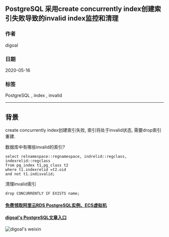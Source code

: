 ## PostgreSQL 采用create concurrently index创建索引失败导致的invalid index监控和清理  
    
### 作者    
digoal    
    
### 日期    
2020-05-16    
    
### 标签    
PostgreSQL , index , invalid    
    
----    
    
## 背景    
create concurrently index创建索引失败, 索引将处于invalid状态, 需要drop索引重建.  
  
数据库中有哪些invalid的索引?  
  
```  
select relnamespace::regnamespace, indrelid::regclass, indexrelid::regclass   
from pg_index t1,pg_class t2   
where t1.indexrelid =t2.oid   
and not t1.indisvalid;  
```  
    
清理invalid索引  
  
```  
drop CONCURRENTLY IF EXISTS name;  
```  
    
  
#### [免费领取阿里云RDS PostgreSQL实例、ECS虚拟机](https://www.aliyun.com/database/postgresqlactivity "57258f76c37864c6e6d23383d05714ea")
  
  
#### [digoal's PostgreSQL文章入口](https://github.com/digoal/blog/blob/master/README.md "22709685feb7cab07d30f30387f0a9ae")
  
  
![digoal's weixin](../pic/digoal_weixin.jpg "f7ad92eeba24523fd47a6e1a0e691b59")
  
